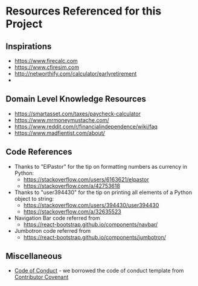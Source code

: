 # Resources Referenced for this Project

## Inspirations
- https://www.firecalc.com
- https://www.cfiresim.com
- http://networthify.com/calculator/earlyretirement
- 

## Domain Level Knowledge Resources
- https://smartasset.com/taxes/paycheck-calculator
- https://www.mrmoneymustache.com/
- https://www.reddit.com/r/financialindependence/wiki/faq
- https://www.madfientist.com/about/

## Code References
- Thanks to "ElPastor" for the tip on formatting numbers as currency in Python:
  - https://stackoverflow.com/users/6163621/elpastor
  - https://stackoverflow.com/a/42753618
- Thanks to "user394430" for the tip on printing all elements of a Python object to string:
  - https://stackoverflow.com/users/394430/user394430
  - https://stackoverflow.com/a/32635523
- Navigation Bar code referred from 
  - https://react-bootstrap.github.io/components/navbar/
- Jumbotron code referred from
  - https://react-bootstrap.github.io/components/jumbotron/

## Miscellaneous
- [Code of Conduct](CodeOfConduct.md) - we borrowed the code of conduct template from [Contributor Covenant](https://www.contributor-covenant.org/)
